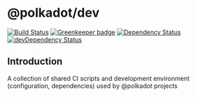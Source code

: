 # @polkadot/dev

[![Build Status](https://travis-ci.org/polkadot-js/dev.svg?branch=master)](https://travis-ci.org/polkadot-js/dev)
[![Greenkeeper badge](https://badges.greenkeeper.io/polkadot-js/dev.svg)](https://greenkeeper.io/)
[![Dependency Status](https://david-dm.org/polkadot-js/dev.svg)](https://david-dm.org/polkadot-js/dev)
[![devDependency Status](https://david-dm.org/polkadot-js/dev/dev-status.svg)](https://david-dm.org/polkadot-js/dev#info=devDependencies)

## Introduction

A collection of shared CI scripts and development environment (configuration, dependencies) used by @polkadot projects
